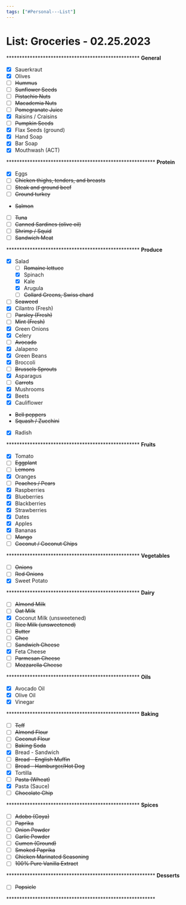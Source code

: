 ```yaml
---
tags: ["#Personal---List"]
---
```

# List: Groceries - 02.25.2023

\*\*\*\*\*\*\*\*\*\*\*\*\*\*\*\*\*\*\*\*\*\*\*\*\*\*\*\*\*\*\*\*\*\*\*\*\*\*\*\*\*\*\*\*\*\*\*\*\*\*\*
**General**

- [x] Sauerkraut
- [x] Olives
- [ ] ~~Hummus~~
- [ ] ~~Sunflower Seeds~~
- [ ] ~~Pistachio Nuts~~
- [ ] ~~Macademia Nuts~~
- [ ] ~~Pomegranate Juice~~
- [x] Raisins / Craisins
- [ ] ~~Pumpkin Seeds~~
- [x] Flax Seeds (ground)
- [x] Hand Soap
- [x] Bar Soap
- [x] Mouthwash (ACT)

\*\*\*\*\*\*\*\*\*\*\*\*\*\*\*\*\*\*\*\*\*\*\*\*\*\*\*\*\*\*\*\*\*\*\*\*\*\*\*\*\*\*\*\*\*\*\*\*\*\*\*\*\*\*\*\*\*
**Protein**

- [x] Eggs
- [ ] ~~Chicken thighs, tenders, and breasts~~
- [ ] ~~Steak and ground beef~~
- [ ] ~~Ground turkey~~
* ~~Salmon~~
- [ ] ~~Tuna~~
- [ ] ~~Canned Sardines (olive oil)~~
- [ ] ~~Shrimp / Squid~~
- [ ] ~~Sandwich Meat~~

\*\*\*\*\*\*\*\*\*\*\*\*\*\*\*\*\*\*\*\*\*\*\*\*\*\*\*\*\*\*\*\*\*\*\*\*\*\*\*\*\*\*\*\*\*\*\*\*\*\*\*
**Produce**

- [x] Salad
	- [ ] ~~Romaine lettuce~~
	- [x] Spinach
	- [x] Kale
	- [x] Arugula
	- [ ] ~~Collard Greens, Swiss chard~~
- [ ] ~~Seaweed~~
- [x] Cilantro (Fresh)
- [ ] ~~Parsley (Fresh)~~
- [ ] ~~Mint (Fresh)~~
- [x] Green Onions
- [x] Celery
- [ ] ~~Avocado~~
- [x] Jalapeno
- [x] Green Beans
- [x] Broccoli
- [ ] ~~Brussels Sprouts~~
- [x] Asparagus
- [ ] ~~Carrots~~
- [x] Mushrooms
- [x] Beets
- [x] Cauliflower
* ~~Bell peppers~~
* ~~Squash / Zucchini~~
- [x] Radish

\*\*\*\*\*\*\*\*\*\*\*\*\*\*\*\*\*\*\*\*\*\*\*\*\*\*\*\*\*\*\*\*\*\*\*\*\*\*\*\*\*\*\*\*\*\*\*\*\*\*\*
**Fruits**

- [x] Tomato
- [ ] ~~Eggplant~~
- [ ] ~~Lemons~~
- [x] Oranges
- [ ] ~~Peaches / Pears~~
- [x] Raspberries
- [x] Blueberries
- [x] Blackberries
- [x] Strawberries
- [x] Dates
- [x] Apples
- [x] Bananas
- [ ] ~~Mango~~
- [ ] ~~Coconut / Coconut Chips~~

\*\*\*\*\*\*\*\*\*\*\*\*\*\*\*\*\*\*\*\*\*\*\*\*\*\*\*\*\*\*\*\*\*\*\*\*\*\*\*\*\*\*\*\*\*\*\*\*\*\*\*
**Vegetables**

- [ ] ~~Onions~~
- [ ] ~~Red Onions~~
- [x] Sweet Potato

\*\*\*\*\*\*\*\*\*\*\*\*\*\*\*\*\*\*\*\*\*\*\*\*\*\*\*\*\*\*\*\*\*\*\*\*\*\*\*\*\*\*\*\*\*\*\*\*\*\*\*
**Dairy**

- [ ] ~~Almond Milk~~
- [ ] ~~Oat Milk~~
- [x] Coconut Milk (unsweetened)
- [ ] ~~Rice Milk (unsweetened)~~
- [ ] ~~Butter~~
- [ ] ~~Ghee~~
- [ ] ~~Sandwich Cheese~~
- [x] Feta Cheese
- [ ] ~~Parmesan Cheese~~
- [ ] ~~Mozzarella Cheese~~

\*\*\*\*\*\*\*\*\*\*\*\*\*\*\*\*\*\*\*\*\*\*\*\*\*\*\*\*\*\*\*\*\*\*\*\*\*\*\*\*\*\*\*\*\*\*\*\*\*\*\*
**Oils**

- [x] Avocado Oil
- [x] Olive Oil
- [x] Vinegar

\*\*\*\*\*\*\*\*\*\*\*\*\*\*\*\*\*\*\*\*\*\*\*\*\*\*\*\*\*\*\*\*\*\*\*\*\*\*\*\*\*\*\*\*\*\*\*\*\*\*\*
**Baking**

- [ ] ~~Teff~~
- [ ] ~~Almond Flour~~
- [ ] ~~Coconut Flour~~
- [ ] ~~Baking Soda~~
- [x] Bread - Sandwich
- [ ] ~~Bread - English Muffin~~
- [ ] ~~Bread - Hamburger/Hot Dog~~
- [x] Tortilla
- [ ] ~~Pasta (Wheat)~~
- [x] Pasta (Sauce)
- [ ] ~~Chocolate Chip~~

\*\*\*\*\*\*\*\*\*\*\*\*\*\*\*\*\*\*\*\*\*\*\*\*\*\*\*\*\*\*\*\*\*\*\*\*\*\*\*\*\*\*\*\*\*\*\*\*\*\*\*
**Spices**

- [ ] ~~Adobo (Goya)~~
- [ ] ~~Paprika~~
- [ ] ~~Onion Powder~~
- [ ] ~~Garlic Powder~~
- [ ] ~~Cumen (Ground)~~
- [ ] ~~Smoked Paprika~~
- [ ] ~~Chicken Marinated Seasoning~~
- [ ] ~~100% Pure Vanilla Extract~~

\*\*\*\*\*\*\*\*\*\*\*\*\*\*\*\*\*\*\*\*\*\*\*\*\*\*\*\*\*\*\*\*\*\*\*\*\*\*\*\*\*\*\*\*\*\*\*\*\*\*\*\*\*\*\*\*\*
**Desserts**

- [ ] ~~Popsicle~~

\*\*\*\*\*\*\*\*\*\*\*\*\*\*\*\*\*\*\*\*\*\*\*\*\*\*\*\*\*\*\*\*\*\*\*\*\*\*\*\*\*\*\*\*\*\*\*\*\*\*\*\*\*\*\*\*\*
